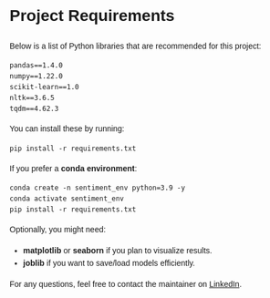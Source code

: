 <!DOCTYPE html>
<html lang="en">
<head>
  <meta charset="UTF-8">
</head>
<body style="font-family: Arial, sans-serif; line-height:1.6;">

<h1>Project Requirements</h1>

<p>
Below is a list of Python libraries that are recommended for this project:
</p>

<pre><code>pandas==1.4.0
numpy==1.22.0
scikit-learn==1.0
nltk==3.6.5
tqdm==4.62.3
</code></pre>

<p>
You can install these by running:
</p>

<pre><code>pip install -r requirements.txt
</code></pre>

<p>
If you prefer a <strong>conda environment</strong>:
</p>
<pre><code>conda create -n sentiment_env python=3.9 -y
conda activate sentiment_env
pip install -r requirements.txt
</code></pre>

<p>
Optionally, you might need:
</p>
<ul>
  <li><strong>matplotlib</strong> or <strong>seaborn</strong> if you plan to visualize results.</li>
  <li><strong>joblib</strong> if you want to save/load models efficiently.</li>
</ul>

<p>
For any questions, feel free to contact the maintainer on 
<a href="https://www.linkedin.com/in/danilo-viteri-moreno/" target="_blank">LinkedIn</a>.
</p>

</body>
</html>
